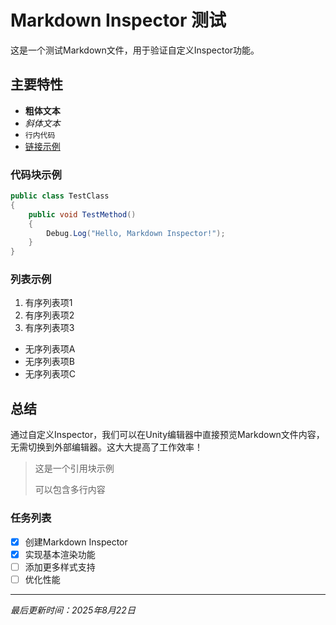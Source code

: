 # Markdown Inspector 测试

这是一个测试Markdown文件，用于验证自定义Inspector功能。

## 主要特性

- **粗体文本**
- *斜体文本*
- `行内代码`
- [链接示例](https://unity.com)

### 代码块示例

```csharp
public class TestClass
{
    public void TestMethod()
    {
        Debug.Log("Hello, Markdown Inspector!");
    }
}
```

### 列表示例

1. 有序列表项1
2. 有序列表项2
3. 有序列表项3

- 无序列表项A
- 无序列表项B
- 无序列表项C

## 总结

通过自定义Inspector，我们可以在Unity编辑器中直接预览Markdown文件内容，无需切换到外部编辑器。这大大提高了工作效率！

> 这是一个引用块示例
> 
> 可以包含多行内容

### 任务列表

- [x] 创建Markdown Inspector
- [x] 实现基本渲染功能  
- [ ] 添加更多样式支持
- [ ] 优化性能

---

*最后更新时间：2025年8月22日*
